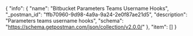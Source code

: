 {
  "info": {
    "name": "Bitbucket Parameters Teams Username Hooks",
    "_postman_id": "ffb70960-9d98-4a9a-9a24-2e0f87ae21d5",
    "description": "Parameters teams username hooks",
    "schema": "https://schema.getpostman.com/json/collection/v2.0.0/"
  },
  "item": []
}